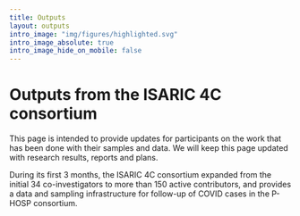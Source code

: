 ```yaml
---
title: Outputs
layout: outputs
intro_image: "img/figures/highlighted.svg"
intro_image_absolute: true
intro_image_hide_on_mobile: false
---
```


# Outputs from the ISARIC 4C consortium

This page is intended to provide updates for participants on the work that has been done with their samples and data. We will keep this page updated with research results, reports and plans.

During its first 3 months, the ISARIC 4C consortium expanded from the initial 34 co-investigators to more than 150 active contributors, and provides a data and sampling infrastructure for follow-up of COVID cases in the P-HOSP consortium.



